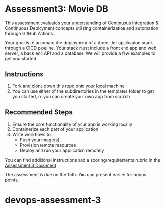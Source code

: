# Assessment3: Movie DB

This assessment evaluates your understanding of Continuous Integration & Continuous Deployment concepts utilizing containerization and automation through GitHub Actions.

Your goal is to automate the deployment of a three-tier application stack through a CICD pipeline.  Your stack must include a front end app and web server, a back end API and a database.
We will provide a few examples to get you started.

## Instructions
1. Fork and clone down this repo onto your local machine
2. You can use either of the subdirectories in the templates folder to get you started, or you can create your own app from scratch

## Recommended Steps
1. Ensure the core functionality of your app is working locally
2. Containerize each part of your application
3. Write workflows to:
   - Push your image(s)
   - Provision remote resources
   - Deploy and run your application remotely
  
You can find additional instructions and a scoring/requirements rubric in the [Assessment 3 Document](https://docs.google.com/document/d/1IWGg04gIUM2j9hj8cyiFhqTTRcr-NvwhIEeYEbRIIQo/edit?tab=t.kt3fj1iax9hz#heading=h.2mviilujhigk)

The assessment is due on the 15th.  You can present earlier for bonus points.
# devops-assessment-3
